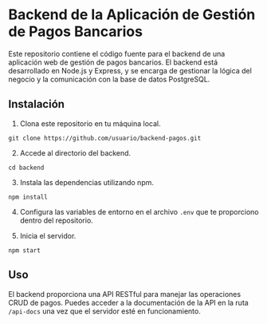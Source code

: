 # Backend de la Aplicación de Gestión de Pagos Bancarios

Este repositorio contiene el código fuente para el backend de una aplicación web de gestión de pagos bancarios. El backend está desarrollado en Node.js y Express, y se encarga de gestionar la lógica del negocio y la comunicación con la base de datos PostgreSQL.

## Instalación

1. Clona este repositorio en tu máquina local.

```
git clone https://github.com/usuario/backend-pagos.git

```


2. Accede al directorio del backend.

```
cd backend

```


3. Instala las dependencias utilizando npm.

```
npm install

```


4. Configura las variables de entorno en el archivo `.env` que te proporciono dentro del repositorio.

5. Inicia el servidor.

```
npm start

```

## Uso

El backend proporciona una API RESTful para manejar las operaciones CRUD de pagos. Puedes acceder a la documentación de la API en la ruta `/api-docs` una vez que el servidor esté en funcionamiento.
